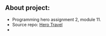 ## About project:
- Programming hero assignment 2, module 11.
- Source repo: [Hero Travel](https://github.com/ProgrammingHero1/B9A2-Hero-Travel)
- 
